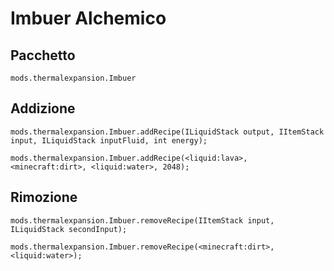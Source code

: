 # Imbuer Alchemico

## Pacchetto

`mods.thermalexpansion.Imbuer`

## Addizione

```zenscript
mods.thermalexpansion.Imbuer.addRecipe(ILiquidStack output, IItemStack input, ILiquidStack inputFluid, int energy);

mods.thermalexpansion.Imbuer.addRecipe(<liquid:lava>, <minecraft:dirt>, <liquid:water>, 2048);
```

## Rimozione

```zenscript
mods.thermalexpansion.Imbuer.removeRecipe(IItemStack input, ILiquidStack secondInput);

mods.thermalexpansion.Imbuer.removeRecipe(<minecraft:dirt>, <liquid:water>);
```